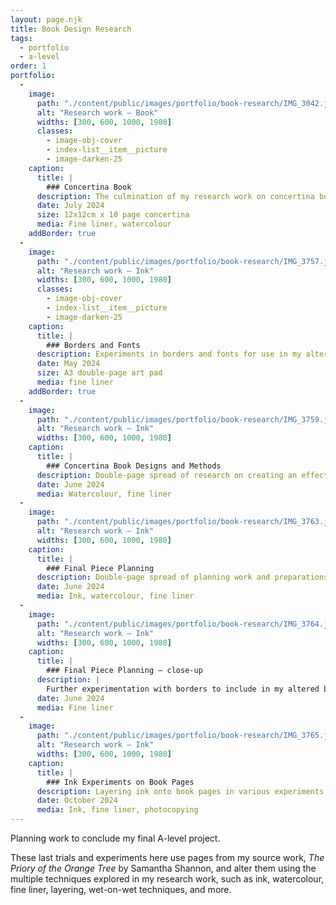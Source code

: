 ```yaml
---
layout: page.njk
title: Book Design Research
tags:
  - portfolio
  - a-level
order: 1
portfolio:
  -
    image:
      path: "./content/public/images/portfolio/book-research/IMG_3042.jpeg"
      alt: "Research work — Book"
      widths: [300, 600, 1000, 1980]
      classes:
        - image-obj-cover
        - index-list__item__picture
        - image-darken-25
    caption:
      title: |
        ### Concertina Book
      description: The culmination of my research work on concertina book design, using insights and learning from the experiments outlined here
      date: July 2024
      size: 12x12cm x 10 page concertina
      media: Fine liner, watercolour
    addBorder: true
  -
    image:
      path: "./content/public/images/portfolio/book-research/IMG_3757.jpeg"
      alt: "Research work — Ink"
      widths: [300, 600, 1000, 1980]
      classes:
        - image-obj-cover
        - index-list__item__picture
        - image-darken-25
    caption:
      title: |
        ### Borders and Fonts
      description: Experiments in borders and fonts for use in my altered book final piece
      date: May 2024
      size: A3 double-page art pad
      media: fine liner
    addBorder: true
  -
    image:
      path: "./content/public/images/portfolio/book-research/IMG_3759.jpeg"
      alt: "Research work — Ink"
      widths: [300, 600, 1000, 1980]
    caption:
      title: |
        ### Concertina Book Designs and Methods
      description: Double-page spread of research on creating an effective concertina book, using text from my key source material, *The Priory of the Orange Tree* by Samantha Shannon
      date: June 2024
      media: Watercolour, fine liner
  -
    image:
      path: "./content/public/images/portfolio/book-research/IMG_3763.jpeg"
      alt: "Research work — Ink"
      widths: [300, 600, 1000, 1980]
    caption:
      title: |
        ### Final Piece Planning
      description: Double-page spread of planning work and preparations for my final piece, a dramatic altered book using *The Priory of the Orange Tree* by Samantha Shannon
      date: June 2024
      media: Ink, watercolour, fine liner
  -
    image:
      path: "./content/public/images/portfolio/book-research/IMG_3764.jpeg"
      alt: "Research work — Ink"
      widths: [300, 600, 1000, 1980]
    caption:
      title: |
        ### Final Piece Planning — close-up
      description: |
        Further experimentation with borders to include in my altered book
      date: June 2024
      media: Fine liner
  -
    image:
      path: "./content/public/images/portfolio/book-research/IMG_3765.jpeg"
      alt: "Research work — Ink"
      widths: [300, 600, 1000, 1980]
    caption:
      title: |
        ### Ink Experiments on Book Pages
      description: Layering ink onto book pages in various experiments. Experiments with photocopying fine liner work onto book pages already altered with ink.
      date: October 2024
      media: Ink, fine liner, photocopying
---
```


Planning work to conclude my final A-level project.

These last trials and experiments here use pages from my source work, *The Priory of the Orange Tree* by Samantha Shannon, and alter them using the multiple techniques explored in my research work, such as ink, watercolour, fine liner, layering, wet-on-wet techniques, and more.
